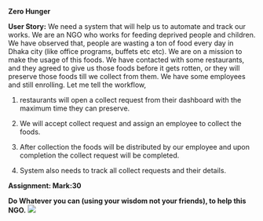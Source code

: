 **Zero Hunger**

**User Story:** We need a system that will help us to automate and track
our works. We are an NGO who works for feeding deprived people and
children. We have observed that, people are wasting a ton of food every
day in Dhaka city (like office programs, buffets etc etc). We are on a
mission to make the usage of this foods. We have contacted with some
restaurants, and they agreed to give us those foods before it gets
rotten, or they will preserve those foods till we collect from them. We
have some employees and still enrolling. Let me tell the workflow,

1.  restaurants will open a collect request from their dashboard with
    the maximum time they can preserve.

2.  We will accept collect request and assign an employee to collect the
    foods.

3.  After collection the foods will be distributed by our employee and
    upon completion the collect request will be completed.

4.  System also needs to track all collect requests and their details.

**Assignment: Mark:30**

**Do Whatever you can (using your wisdom not your friends), to help this
NGO.**
![](image/ER_Diagram.png)